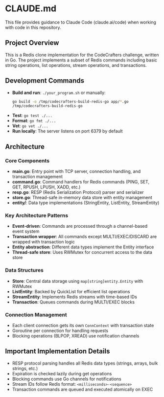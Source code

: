 # CLAUDE.md

This file provides guidance to Claude Code (claude.ai/code) when working with code in this repository.

## Project Overview

This is a Redis clone implementation for the CodeCrafters challenge, written in Go. The project implements a subset of Redis commands including basic string operations, list operations, stream operations, and transactions.

## Development Commands

- **Build and run**: `./your_program.sh` or manually:
  ```bash
  go build -o /tmp/codecrafters-build-redis-go app/*.go
  /tmp/codecrafters-build-redis-go
  ```
- **Test**: `go test ./...`
- **Format**: `go fmt ./...`
- **Vet**: `go vet ./...`
- **Run locally**: The server listens on port 6379 by default

## Architecture

### Core Components

- **main.go**: Entry point with TCP server, connection handling, and transaction management
- **command.go**: Command handlers for Redis commands (PING, SET, GET, RPUSH, LPUSH, XADD, etc.)
- **resp.go**: RESP (Redis Serialization Protocol) parser and serializer
- **store.go**: Thread-safe in-memory data store with entity management
- **entity/**: Data type implementations (StringEntity, ListEntity, StreamEntity)

### Key Architecture Patterns

- **Event-driven**: Commands are processed through a channel-based event system
- **Transaction wrapper**: All commands except MULTI/EXEC/DISCARD are wrapped with transaction logic
- **Entity abstraction**: Different data types implement the Entity interface
- **Thread-safe store**: Uses RWMutex for concurrent access to the data store

### Data Structures

- **Store**: Central data storage using `map[string]entity.Entity` with RWMutex
- **ListEntity**: Backed by QuickList for efficient list operations
- **StreamEntity**: Implements Redis streams with time-based IDs
- **Transaction**: Queues commands during MULTI/EXEC blocks

### Connection Management

- Each client connection gets its own `ConnContext` with transaction state
- Goroutine per connection for handling requests
- Blocking operations (BLPOP, XREAD) use notification channels

## Important Implementation Details

- RESP protocol parsing handles all Redis data types (strings, arrays, bulk strings, etc.)
- Expiration is checked lazily during get operations
- Blocking commands use Go channels for notifications
- Stream IDs follow Redis format: `<milliseconds>-<sequence>`
- Transaction commands are queued and executed atomically on EXEC